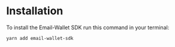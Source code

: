 # Installation

To install the Email-Wallet SDK run this command in your terminal:

```
yarn add email-wallet-sdk
```
